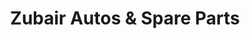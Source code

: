 ---
title: "Zubair Autos & Spare Parts"
url: /karachi/zubair-autos-und-spare-parts/
shop: Autoteile
---
